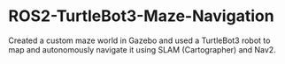 # ROS2-TurtleBot3-Maze-Navigation
Created a custom maze world in Gazebo and used a TurtleBot3 robot to map and autonomously navigate it using SLAM (Cartographer) and Nav2.
